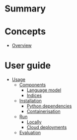 # Summary

# Concepts

- [Overview](concepts/overview.md)

# User guide

- [Usage]()
    - [Components]()
        - [Language model](guide/llm.md)
        - [Indices](guide/indices.md)
    - [Installation](guide/installation.md)
        - [Python dependencies](guide/python.md)
        - [Containerisation](guide/container.md)
    - [Run]()
        - [Locally](guide/run-local.md)
        - [Cloud deployments](guide/cloud-deployments.md)
    - [Evaluation](guide/evaluation.md)